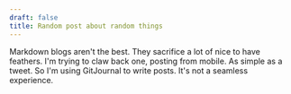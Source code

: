 ```yaml
---
draft: false
title: Random post about random things
---
```


Markdown blogs aren't the best. They sacrifice a lot of nice to have feathers. I'm trying to claw back one, posting from mobile. As simple as a tweet. So I'm using GitJournal to write posts. It's not a seamless experience.
